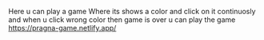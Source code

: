 Here u can play a game
Where its shows a color and click on it continuosly and when u click wrong color then game is over
u can play the game
https://pragna-game.netlify.app/
